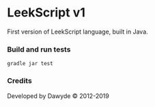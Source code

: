# LeekScript v1

First version of LeekScript language, built in Java.

### Build and run tests
```
gradle jar test
```

### Credits
Developed by Dawyde © 2012-2019
